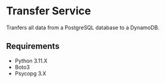 # Transfer Service

Tranfers all data from a PostgreSQL database to a DynamoDB.

## Requirements

- Python 3.11.X
- Boto3
- Psycopg 3.X